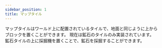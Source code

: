 ```yaml
---
sidebar_position: 1
title: マップタイル
---
```


マップタイルはワールド上に配置されているタイルで、地面と同じように上からブロックを置くことができます。
現在は鉱石のタイルのみ実装されています。
鉱石タイルの上に採掘機を置くことで、鉱石を採掘することができます。